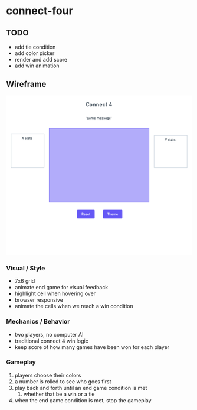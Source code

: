 # connect-four

## TODO
- add tie condition
- add color picker
- render and add score
- add win animation

## Wireframe
![alt text](./images/wireframe.png "Title")

### Visual / Style
- 7x6 grid
- animate end game for visual feedback
- highlight cell when hovering over
- browser responsive
- animate the cells when we reach a win condition
### Mechanics / Behavior
- two players, no computer AI
- traditional connect 4 win logic
- keep score of how many games have been won for each player
### Gameplay
1. players choose their colors
2. a number is rolled to see who goes first
3. play back and forth until an end game condition is met
   1. whether that be a win or a tie
4. when the end game condition is met, stop the gameplay